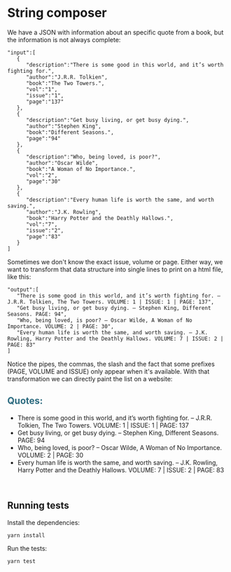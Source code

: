 # String composer

We have a JSON with information about an specific quote from a book, but the information is not always complete:

    "input":[
       {
          "description":"There is some good in this world, and it’s worth fighting for.",
          "author":"J.R.R. Tolkien",
          "book":"The Two Towers.",
          "vol":"1",
          "issue":"1",
          "page":"137"
       },
       {
          "description":"Get busy living, or get busy dying.",
          "author":"Stephen King",
          "book":"Different Seasons.",
          "page":"94"
       },
       {
          "description":"Who, being loved, is poor?",
          "author":"Oscar Wilde",
          "book":"A Woman of No Importance.",
          "vol":"2",
          "page":"30"
       },
       {
          "description":"Every human life is worth the same, and worth saving.",
          "author":"J.K. Rowling",
          "book":"Harry Potter and the Deathly Hallows.",
          "vol":"7",
          "issue":"2",
          "page":"83"
       }
    ]
    
Sometimes we don't know the exact issue, volume or page. Either way, we want to transform that data structure into single lines to print on a html file, like this:

    "output":[
       "There is some good in this world, and it’s worth fighting for. – J.R.R. Tolkien, The Two Towers. VOLUME: 1 | ISSUE: 1 | PAGE: 137",
       "Get busy living, or get busy dying. – Stephen King, Different Seasons. PAGE: 94",
       "Who, being loved, is poor? – Oscar Wilde, A Woman of No Importance. VOLUME: 2 | PAGE: 30",
       "Every human life is worth the same, and worth saving. – J.K. Rowling, Harry Potter and the Deathly Hallows. VOLUME: 7 | ISSUE: 2 | PAGE: 83"
    ]    

Notice the pipes, the commas, the slash and the fact that some prefixes (PAGE, VOLUME and ISSUE) only appear when it's available. With that transformation we can directly paint the list on a website:

<h2 style="color: #2e6c80;">Quotes:</h2>
<ul>
<li>There is some good in this world, and it&rsquo;s worth fighting for. &ndash; J.R.R. Tolkien, The Two Towers. VOLUME: 1 | ISSUE: 1 | PAGE: 137</li>
<li>Get busy living, or get busy dying. &ndash; Stephen King, Different Seasons. PAGE: 94</li>
<li>Who, being loved, is poor? &ndash; Oscar Wilde, A Woman of No Importance. VOLUME: 2 | PAGE: 30</li>
<li>Every human life is worth the same, and worth saving. &ndash; J.K. Rowling, Harry Potter and the Deathly Hallows. VOLUME: 7 | ISSUE: 2 | PAGE: 83</li>
</ul>
<p>&nbsp;</p>

## Running tests

Install the dependencies:

    yarn install

Run the tests:

    yarn test